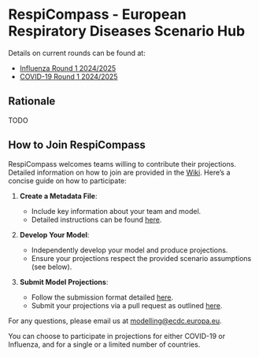 # RespiCompass - European Respiratory Diseases Scenario Hub

Details on current rounds can be found at: 
- [Influenza Round 1 2024/2025](https://github.com/european-modelling-hubs/RespiCompass/blob/main/round1_2425_influenza.md)
- [COVID-19 Round 1 2024/2025](https://github.com/european-modelling-hubs/RespiCompass/blob/main/round1_2425_covid.md)


## Rationale 
TODO

## How to Join RespiCompass
RespiCompass welcomes teams willing to contribute their projections. Detailed information on how to join are provided in the [Wiki](link). Here’s a concise guide on how to participate:

1. **Create a Metadata File**:
   - Include key information about your team and model.
   - Detailed instructions can be found [here](link).

2. **Develop Your Model**:
   - Independently develop your model and produce projections.
   - Ensure your projections respect the provided scenario assumptions (see below).

3. **Submit Model Projections**:
   - Follow the submission format detailed [here](link).
   - Submit your projections via a pull request as outlined [here](link).

For any questions, please email us at [modelling@ecdc.europa.eu](mailto:modelling@ecdc.europa.eu).

You can choose to participate in projections for either COVID-19 or Influenza, and for a single or a limited number of countries.



